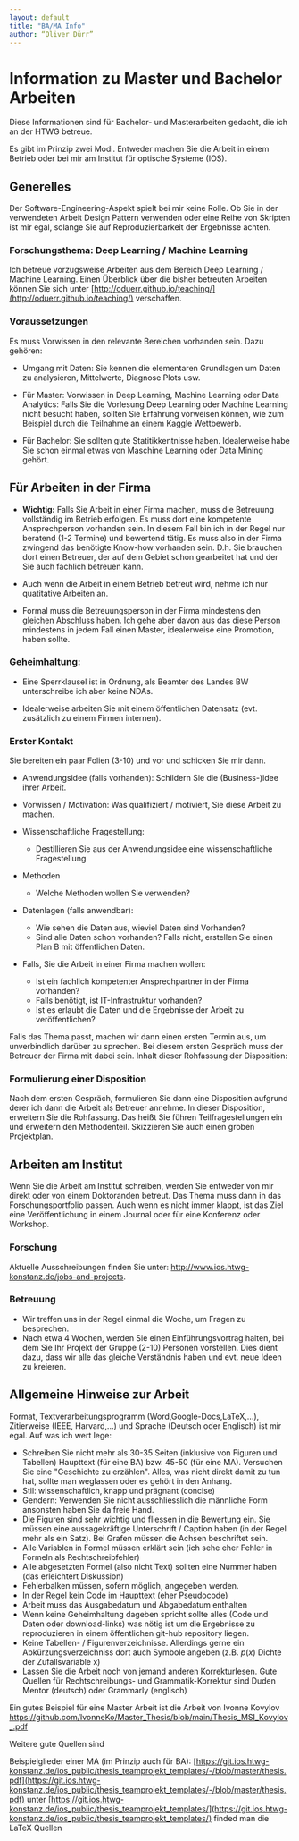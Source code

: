 ```yaml
---
layout: default
title: "BA/MA Info"
author: “Oliver Dürr”
---
```


# Information zu Master und Bachelor Arbeiten 
Diese Informationen sind für Bachelor- und Masterarbeiten gedacht, die ich an der HTWG betreue. 

Es gibt im Prinzip zwei Modi. Entweder machen Sie die Arbeit in einem Betrieb oder bei mir am Institut für optische Systeme (IOS). 

## Generelles
Der Software-Engineering-Aspekt spielt bei mir keine Rolle. Ob Sie in der verwendeten Arbeit Design Pattern verwenden oder eine Reihe von Skripten ist mir egal, solange Sie auf Reproduzierbarkeit der Ergebnisse achten. 

### Forschungsthema: Deep Learning / Machine Learning
Ich betreue vorzugsweise Arbeiten aus dem Bereich Deep Learning / Machine Learning. Einen Überblick über die bisher betreuten Arbeiten können Sie sich unter [http://oduerr.github.io/teaching/](http://oduerr.github.io/teaching/) verschaffen.

### Voraussetzungen

Es muss Vorwissen in den relevante Bereichen vorhanden sein. Dazu gehören:

* Umgang mit Daten: Sie kennen die elementaren Grundlagen um Daten zu analysieren, Mittelwerte, Diagnose Plots usw.

* Für Master: Vorwissen in Deep Learning, Machine Learning oder Data Analytics: Falls Sie die Vorlesung Deep Learning oder Machine Learning nicht besucht haben, sollten Sie Erfahrung vorweisen können, wie zum Beispiel durch die Teilnahme an einem Kaggle Wettbewerb.

* Für Bachelor: Sie sollten gute Statitikkentnisse haben. Idealerweise habe Sie schon einmal etwas von Maschine Learning oder Data Mining gehört.  


## Für Arbeiten in der Firma


* **Wichtig:** Falls Sie Arbeit in einer Firma machen, muss die Betreuung vollständig im Betrieb erfolgen. Es muss dort eine kompetente Ansprechperson vorhanden sein. In diesem Fall bin ich in der Regel nur beratend (1-2 Termine) und bewertend tätig. Es muss also in der Firma zwingend das benötigte Know-how vorhanden sein. D.h. Sie brauchen dort einen Betreuer, der auf dem Gebiet schon gearbeitet hat und der Sie auch fachlich betreuen kann. 

* Auch wenn die Arbeit in einem Betrieb betreut wird, nehme ich nur quatitative Arbeiten an. 

* Formal muss die Betreuungsperson in der Firma mindestens den gleichen Abschluss haben. Ich gehe aber davon aus das diese Person mindestens in jedem Fall einen Master, idealerweise eine Promotion, haben sollte.

### Geheimhaltung: 

* Eine Sperrklausel ist in Ordnung, als Beamter des Landes BW unterschreibe ich aber keine NDAs. 

* Idealerweise arbeiten Sie mit einem öffentlichen Datensatz (evt. zusätzlich zu einem Firmen internen). 


### Erster Kontakt 
Sie bereiten ein paar Folien (3-10) und vor und schicken Sie mir dann. 

* Anwendungsidee (falls vorhanden): Schildern Sie die (Business-)idee ihrer Arbeit.

* Vorwissen / Motivation: Was qualifiziert / motiviert, Sie diese Arbeit zu machen. 

* Wissenschaftliche Fragestellung:
	* Destillieren Sie aus der Anwendungsidee eine wissenschaftliche Fragestellung 

* Methoden
	* Welche Methoden wollen Sie verwenden?

* Datenlagen (falls anwendbar):
	* Wie sehen die Daten aus, wieviel Daten sind Vorhanden?
	* Sind alle Daten schon vorhanden? Falls nicht, erstellen Sie einen Plan B mit öffentlichen Daten.

* Falls, Sie die Arbeit in einer Firma machen wollen: 
	* Ist ein fachlich kompetenter Ansprechpartner in der Firma vorhanden? 
	* Falls benötigt, ist IT-Infrastruktur vorhanden?
	* Ist es erlaubt die Daten und die Ergebnisse der Arbeit zu veröffentlichen? 

Falls das Thema passt, machen wir dann einen ersten Termin aus, um unverbindlich darüber zu sprechen. Bei diesem ersten Gespräch muss der Betreuer der Firma mit dabei sein. Inhalt dieser Rohfassung der Disposition: 


### Formulierung einer Disposition
Nach dem ersten Gespräch, formulieren Sie dann eine Disposition aufgrund derer ich dann die Arbeit als Betreuer annehme. In dieser Disposition, erweitern Sie die Rohfassung. Das heißt Sie führen Teilfragestellungen ein und erweitern den Methodenteil. Skizzieren Sie auch einen groben Projektplan.


## Arbeiten am Institut 
Wenn Sie die Arbeit am Institut schreiben, werden Sie entweder von mir direkt oder von einem Doktoranden betreut. Das Thema muss dann in das Forschungsportfolio passen. Auch wenn es nicht immer klappt, ist das Ziel eine Veröffentlichung in einem Journal oder für eine Konferenz oder Workshop. 

### Forschung
Aktuelle Ausschreibungen finden Sie unter: http://www.ios.htwg-konstanz.de/jobs-and-projects.

### Betreuung
* Wir treffen uns in der Regel einmal die Woche, um Fragen zu besprechen. 
* Nach etwa 4 Wochen, werden Sie einen Einführungsvortrag halten, bei dem Sie Ihr Projekt der Gruppe (2-10) Personen vorstellen. Dies dient dazu, dass wir alle das gleiche Verständnis haben und evt. neue Ideen zu kreieren.  


## Allgemeine Hinweise zur Arbeit

Format, Textverarbeitungsprogramm (Word,Google-Docs,LaTeX,...), Zitierweise (IEEE, Harvard,...) und Sprache (Deutsch oder Englisch) ist mir egal. Auf was ich wert lege:

* Schreiben Sie nicht mehr als 30-35 Seiten (inklusive von Figuren und Tabellen) Haupttext (für eine BA) bzw. 45-50 (für eine MA). Versuchen Sie eine "Geschichte zu erzählen". Alles, was nicht direkt damit zu tun hat, sollte man weglassen oder es gehört in den Anhang.  
* Stil: wissenschaftlich, knapp und prägnant (concise)
* Gendern: Verwenden Sie nicht ausschliesslich die männliche Form ansonsten haben Sie da freie Hand.
* Die Figuren sind sehr wichtig und fliessen in die Bewertung ein. Sie müssen eine aussagekräftige Unterschrift / Caption haben (in der Regel mehr als ein Satz). Bei Grafen müssen die Achsen beschriftet sein.
* Alle Variablen in Formel müssen erklärt sein (ich sehe eher Fehler in Formeln als Rechtschreibfehler)
* Alle abgesetzten Formel (also nicht Text) sollten eine Nummer haben (das erleichtert Diskussion)  
* Fehlerbalken müssen, sofern möglich, angegeben werden. 
* In der Regel kein Code im Haupttext (eher Pseudocode)
* Arbeit muss das Ausgabedatum und Abgabedatum enthalten
* Wenn keine Geheimhaltung dageben spricht sollte alles (Code und Daten oder download-links) was nötig ist um die Ergebnisse zu reproduzieren in einem öffentlichen git-hub repository liegen.
* Keine Tabellen- / Figurenverzeichnisse. Allerdings gerne ein Abkürzungsverzeichniss dort auch Symbole angeben (z.B. $p(x)$ Dichte der Zufallsvariable x)  
* Lassen Sie die Arbeit noch von jemand anderen Korrekturlesen. Gute Quellen für Rechtschreibungs- und Grammatik-Korrektur sind Duden Mentor (deutsch) oder Grammarly (englisch)

Ein gutes Beispiel für eine Master Arbeit ist die Arbeit von Ivonne Kovylov https://github.com/IvonneKo/Master_Thesis/blob/main/Thesis_MSI_Kovylov_.pdf 

Weitere gute Quellen sind

Beispielglieder einer MA (im Prinzip auch für BA): [https://git.ios.htwg-konstanz.de/ios_public/thesis_teamprojekt_templates/-/blob/master/thesis.pdf](https://git.ios.htwg-konstanz.de/ios_public/thesis_teamprojekt_templates/-/blob/master/thesis.pdf) unter [https://git.ios.htwg-konstanz.de/ios_public/thesis_teamprojekt_templates/](https://git.ios.htwg-konstanz.de/ios_public/thesis_teamprojekt_templates/) finded  man die LaTeX Quellen


